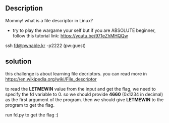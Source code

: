 ## Description
Mommy! what is a file descriptor in Linux?

* try to play the wargame your self but if you are ABSOLUTE beginner, follow this tutorial link:
https://youtu.be/971eZhMHQQw

ssh fd@pwnable.kr -p2222 (pw:guest)

## solution
this challenge is about learning file decriptors.
you can read more in https://en.wikipedia.org/wiki/File_descriptor

to read the **LETMEWIN** value from the input and get the flag, we need to specify the fd variable to 0. so we should provide **4660** (0x1234 in decimal)
as the first argument of the program. then we should give **LETMEWIN** to the program to get the flag.

run fd.py to get the flag :)
